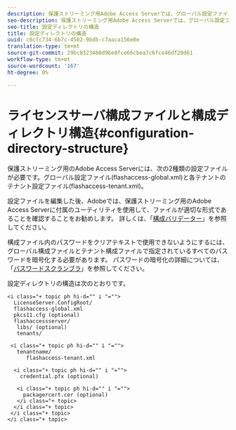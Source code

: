 ```yaml
---
description: 保護ストリーミング用Adobe Access Serverでは、グローバル設定ファイル(flashaccess-global.xml)と各テナント用のテナント設定ファイル(flashaccess-tenant.xml)の2種類の設定ファイルが必要です。
seo-description: 保護ストリーミング用Adobe Access Serverでは、グローバル設定ファイル(flashaccess-global.xml)と各テナント用のテナント設定ファイル(flashaccess-tenant.xml)の2種類の設定ファイルが必要です。
seo-title: 設定ディレクトリの構造
title: 設定ディレクトリの構造
uuid: c6cfc734-6b7c-4502-9bdb-c7aaca156e0e
translation-type: tm+mt
source-git-commit: 29bc8323460d9be0fce66cbea7c6fce46df20d61
workflow-type: tm+mt
source-wordcount: '167'
ht-degree: 0%

---
```



# ライセンスサーバ構成ファイルと構成ディレクトリ構造{#configuration-directory-structure}

保護ストリーミング用のAdobe Access Serverには、次の2種類の設定ファイルが必要です。グローバル設定ファイル(flashaccess-global.xml)と各テナントのテナント設定ファイル(flashaccess-tenant.xml)。

設定ファイルを編集した後、Adobeでは、保護ストリーミング用のAdobe Access Serverに付属のユーティリティを使用して、ファイルが適切な形式であることを確認することをお勧めします。 詳しくは、「[構成バリデーター](../../aaxs-protected-streaming/aaxs-protected-streaming-utilities/configuration-validator.md)」を参照してください。

構成ファイル内のパスワードをクリアテキストで使用できないようにするには、グローバル構成ファイルとテナント構成ファイルで指定されているすべてのパスワードを暗号化する必要があります。 パスワードの暗号化の詳細については、「[パスワードスクランブラ](../../aaxs-protected-streaming/aaxs-protected-streaming-utilities/password-scrambler.md)」を参照してください。

設定ディレクトリの構造は次のとおりです。

```
<i class="+ topic ph hi-d="" i "="">
  LicenseServer.ConfigRoot/  
  flashaccess-global.xml  
  pkcs11.cfg (optional)  
  flashaccessserver/  
   libs/ (optional)  
   tenants/  
     
 <i class="+ topic ph hi-d="" i "="">
   tenantname/  
      flashaccess-tenant.xml  
       
  <i class="+ topic ph hi-d="" i "="">
    credential.pfx (optional)  
        
   <i class="+ topic ph hi-d="" i "="">
     packagercert.cer (optional) 
   </i class="+ topic> 
  </i class="+ topic> 
 </i class="+ topic> 
</i class="+ topic>
```

